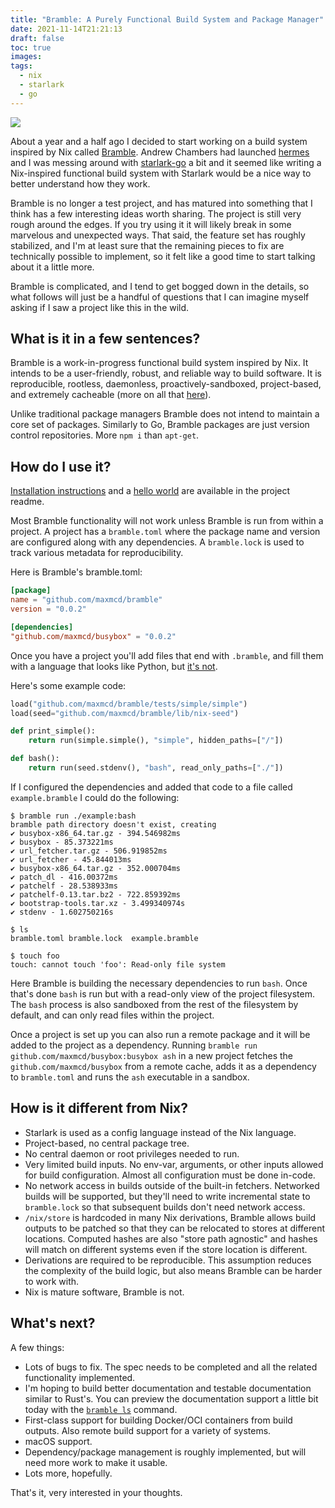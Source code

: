 ```yaml
---
title: "Bramble: A Purely Functional Build System and Package Manager"
date: 2021-11-14T21:21:13
draft: false
toc: true
images:
tags:
  - nix
  - starlark
  - go
---
```

![](https://github.com/maxmcd/bramble/raw/main/notes/animated.svg)

About a year and a half ago I decided to start working on a build system inspired by Nix called [Bramble](https://github.com/maxmcd/bramble). Andrew Chambers had launched [hermes](https://github.com/andrewchambers/hermes) and I was messing around with [starlark-go](https://github.com/google/starlark-go) a bit and it seemed like writing a Nix-inspired functional build system with Starlark would be a nice way to better understand how they work.

Bramble is no longer a test project, and has matured into something that I think has a few interesting ideas worth sharing. The project is still very rough around the edges. If you try using it it will likely break in some marvelous and unexpected ways. That said, the feature set has roughly stabilized, and I'm at least sure that the remaining pieces to fix are technically possible to implement, so it felt like a good time to start talking about it a little more.

Bramble is complicated, and I tend to get bogged down in the details, so what follows will just be a handful of questions that I can imagine myself asking if I saw a project like this in the wild.

## What is it in a few sentences?

Bramble is a work-in-progress functional build system inspired by Nix. It intends to be a user-friendly, robust, and reliable way to build software. It is reproducible, rootless, daemonless, proactively-sandboxed, project-based, and extremely cacheable (more on all that [here](https://github.com/maxmcd/bramble#readme)).

Unlike traditional package managers Bramble does not intend to maintain a core set of packages. Similarly to Go, Bramble packages are just version control repositories. More `npm i` than `apt-get`.

## How do I use it?

[Installation instructions](https://github.com/maxmcd/bramble#installation) and a [hello world](https://github.com/maxmcd/bramble#hello-world) are available in the project readme.

Most Bramble functionality will not work unless Bramble is run from within a project. A project has a `bramble.toml` where the package name and version are configured along with any dependencies. A `bramble.lock` is used to track various metadata for reproducibility.

Here is Bramble's bramble.toml:

```toml
[package]
name = "github.com/maxmcd/bramble"
version = "0.0.2"

[dependencies]
"github.com/maxmcd/busybox" = "0.0.2"
```

Once you have a project you'll add files that end with `.bramble`, and fill them with a language that looks like Python, but [it's not](https://github.com/google/starlark-go/blob/master/doc/spec.md).

Here's some example code:
```python
load("github.com/maxmcd/bramble/tests/simple/simple")
load(seed="github.com/maxmcd/bramble/lib/nix-seed")

def print_simple():
    return run(simple.simple(), "simple", hidden_paths=["/"])

def bash():
    return run(seed.stdenv(), "bash", read_only_paths=["./"])
```

If I configured the dependencies and added that code to a file called `example.bramble` I could do the following:

```
$ bramble run ./example:bash
bramble path directory doesn't exist, creating
✔ busybox-x86_64.tar.gz - 394.546982ms
✔ busybox - 85.373221ms
✔ url_fetcher.tar.gz - 506.919852ms
✔ url_fetcher - 45.844013ms
✔ busybox-x86_64.tar.gz - 352.000704ms
✔ patch_dl - 416.00372ms
✔ patchelf - 28.538933ms
✔ patchelf-0.13.tar.bz2 - 722.859392ms
✔ bootstrap-tools.tar.xz - 3.499340974s
✔ stdenv - 1.602750216s

$ ls
bramble.toml bramble.lock  example.bramble

$ touch foo
touch: cannot touch 'foo': Read-only file system
```

Here Bramble is building the necessary dependencies to run `bash`. Once that's done `bash` is run but with a read-only view of the project filesystem. The `bash` process is also sandboxed from the rest of the filesystem by default, and can only read files within the project.

Once a project is set up you can also run a remote package and it will be added to the project as a dependency. Running `bramble run github.com/maxmcd/busybox:busybox ash` in a new project fetches the `github.com/maxmcd/busybox` from a remote cache, adds it as a dependency to `bramble.toml` and runs the `ash` executable in a sandbox.

## How is it different from Nix?

- Starlark is used as a config language instead of the Nix language.
- Project-based, no central package tree.
- No central daemon or root privileges needed to run.
- Very limited build inputs. No env-var, arguments, or other inputs allowed for build configuration. Almost all configuration must be done in-code.
- No network access in builds outside of the built-in fetchers. Networked builds will be supported, but they'll need to write incremental state to `bramble.lock` so that subsequent builds don't need network access.
- `/nix/store` is hardcoded in many Nix derivations, Bramble allows build outputs to be patched so that they can be relocated to stores at different locations. Computed hashes are also "store path agnostic" and hashes will match on different systems even if the store location is different.
- Derivations are required to be reproducible. This assumption reduces the complexity of the build logic, but also means Bramble can be harder to work with.
- Nix is mature software, Bramble is not.

## What's next?

A few things:

- Lots of bugs to fix. The spec needs to be completed and all the related functionality implemented.
- I'm hoping to build better documentation and testable documentation similar to Rust's. You can preview the documentation support a little bit today with the [`bramble ls`](https://github.com/maxmcd/bramble#bramble-ls) command.
- First-class support for building Docker/OCI containers from build outputs. Also remote build support for a variety of systems.
- macOS support.
- Dependency/package management is roughly implemented, but will need more work to make it usable.
- Lots more, hopefully.

That's it, very interested in your thoughts.

